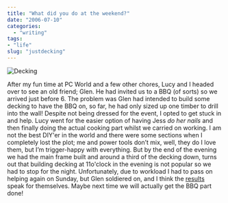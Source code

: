 ```yaml
---
title: "What did you do at the weekend?"
date: "2006-07-10"
categories:
  - "writing"
tags:
- "life"
slug: "justdecking"
---
```


![Decking](/images/186308468.jpg)

After my fun time at PC World and a few other chores, Lucy and I headed over to see an old friend; Glen. He had invited us to a BBQ (of sorts) so we arrived just before 6. The problem was Glen had intended to build some decking to have the BBQ on, so far, he had only sized up one timber to drill into the wall! Despite not being dressed for the event, I opted to get stuck in and help. Lucy went for the easier option of having Jess _do her nails_ and then finally doing the actual cooking part whilst we carried on working. I am not the best DIY'er in the world and there were some sections when I completely lost the plot; me and power tools don’t mix, well, they do I love them, but I’m trigger-happy with everything. But by the end of the evening we had the main frame built and around a third of the decking down, turns out that building decking at 11o'clock in the evening is not popular so we had to stop for the night. Unfortunately, due to workload I had to pass on helping again on Sunday, but Glen soldiered on, and I think the [results](https://static.flickr.com/76/186308309_1879a0a6ca_d.jpg) speak for themselves. Maybe next time we will actually get the BBQ part done!
